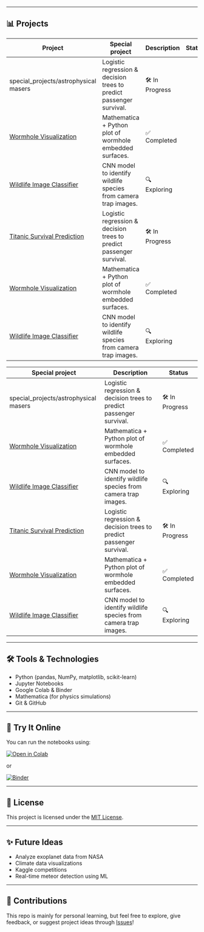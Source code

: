 
---

## 📊 Projects

| Project | Special project | Description | Status |
|--------|-----------|-------------|--------|
|   special_projects/astrophysical masers | Logistic regression & decision trees to predict passenger survival. | 🛠 In Progress |
| [Wormhole Visualization](./projects/wormhole-visualization/) | Mathematica + Python plot of wormhole embedded surfaces. | ✅ Completed |
| [Wildlife Image Classifier](./projects/wildlife-classifier/) | CNN model to identify wildlife species from camera trap images. | 🔍 Exploring |
| [Titanic Survival Prediction](./projects/titanic-survival/) | Logistic regression & decision trees to predict passenger survival. | 🛠 In Progress |
| [Wormhole Visualization](./projects/wormhole-visualization/) | Mathematica + Python plot of wormhole embedded surfaces. | ✅ Completed |
| [Wildlife Image Classifier](./projects/wildlife-classifier/) | CNN model to identify wildlife species from camera trap images. | 🔍 Exploring |

 Special project | Description | Status |
|--------|-------------|--------|
| special_projects/astrophysical masers | Logistic regression & decision trees to predict passenger survival. | 🛠 In Progress |
| [Wormhole Visualization](./projects/wormhole-visualization/) | Mathematica + Python plot of wormhole embedded surfaces. | ✅ Completed |
| [Wildlife Image Classifier](./projects/wildlife-classifier/) | CNN model to identify wildlife species from camera trap images. | 🔍 Exploring |
| [Titanic Survival Prediction](./projects/titanic-survival/) | Logistic regression & decision trees to predict passenger survival. | 🛠 In Progress |
| [Wormhole Visualization](./projects/wormhole-visualization/) | Mathematica + Python plot of wormhole embedded surfaces. | ✅ Completed |
| [Wildlife Image Classifier](./projects/wildlife-classifier/) | CNN model to identify wildlife species from camera trap images. | 🔍 Exploring |
---

## 🛠 Tools & Technologies

- Python (pandas, NumPy, matplotlib, scikit-learn)
- Jupyter Notebooks
- Google Colab & Binder
- Mathematica (for physics simulations)
- Git & GitHub

---

## 🧪 Try It Online

You can run the notebooks using:

[![Open in Colab](https://colab.research.google.com/assets/colab-badge.svg)](https://colab.research.google.com/github/2871796/DataScienceProjects)

or

[![Binder](https://mybinder.org/badge_logo.svg)](https://mybinder.org/v2/gh/2871796/DataScienceProjects/HEAD)

---

## 📜 License

This project is licensed under the [MIT License](./LICENSE).

---

## ✨ Future Ideas

- Analyze exoplanet data from NASA
- Climate data visualizations
- Kaggle competitions
- Real-time meteor detection using ML

---

## 🙌 Contributions

This repo is mainly for personal learning, but feel free to explore, give feedback, or suggest project ideas through [Issues](https://github.com/2871796/DataScienceProjects/issues)!

